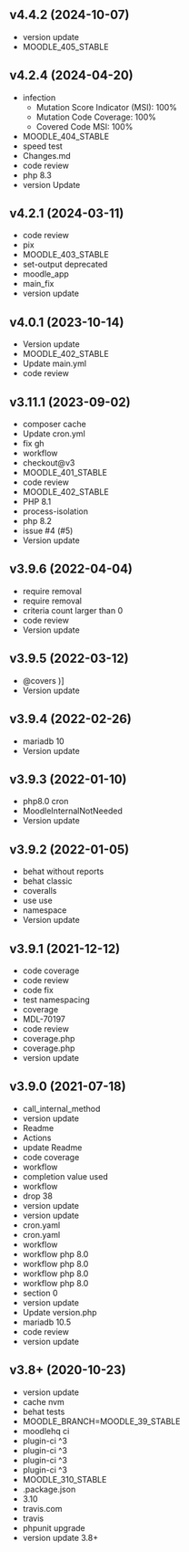 ## v4.4.2 (2024-10-07)

* version update
* MOODLE_405_STABLE

## v4.2.4 (2024-04-20)

* infection
  - Mutation Score Indicator (MSI): 100%
  - Mutation Code Coverage: 100%
  - Covered Code MSI: 100%
* MOODLE_404_STABLE 
* speed test
* Changes.md
* code review
* php 8.3
* version Update

## v4.2.1 (2024-03-11)

* code review
* pix
* MOODLE_403_STABLE
* set-output deprecated
* moodle_app
* main_fix
* version update

## v4.0.1 (2023-10-14)

* Version update
* MOODLE_402_STABLE
* Update main.yml
* code review

## v3.11.1 (2023-09-02)

* composer cache
* Update cron.yml
* fix gh
* workflow
* checkout@v3
* MOODLE_401_STABLE
* code review
* MOODLE_402_STABLE
* PHP 8.1
* process-isolation
* php 8.2
* issue #4 (#5)
* Version update

## v3.9.6 (2022-04-04)

* require removal 
* require removal 
* criteria count larger than 0 
* code review 
* Version update 


## v3.9.5 (2022-03-12)

* @covers )]
* Version update 


## v3.9.4 (2022-02-26)

* mariadb 10 
* Version update 


## v3.9.3 (2022-01-10)

* php8.0 cron 
* MoodleInternalNotNeeded 
* Version update 


## v3.9.2 (2022-01-05)

* behat without reports 
* behat classic 
* coveralls 
* use use 
* namespace 
* Version update 


## v3.9.1 (2021-12-12)

* code coverage 
* code review 
* code fix 
* test namespacing 
* coverage 
* MDL-70197 
* code review 
* coverage.php 
* coverage.php 
* version update 


## v3.9.0 (2021-07-18)

* call_internal_method 
* version update 
* Readme 
* Actions 
* update Readme 
* code coverage 
* workflow 
* completion value used 
* workflow 
* drop 38 
* version update 
* version update 
* cron.yaml 
* cron.yaml 
* workflow 
* workflow php 8.0 
* workflow php 8.0 
* workflow php 8.0 
* workflow php 8.0 
* section 0 
* version update 
* Update version.php 
* mariadb 10.5 
* code review 
* version update 


## v3.8+ (2020-10-23)

* version update 
* cache nvm 
* behat tests 
* MOODLE_BRANCH=MOODLE_39_STABLE 
* moodlehq ci 
* plugin-ci ^3 
* plugin-ci ^3 
* plugin-ci ^3 
* plugin-ci ^3 
* MOODLE_310_STABLE 
* .package.json 
* 3.10 
* travis.com 
* travis 
* phpunit upgrade 
* version update 3.8+ 
